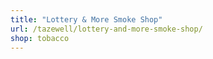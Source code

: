 ```yaml
---
title: "Lottery & More Smoke Shop"
url: /tazewell/lottery-and-more-smoke-shop/
shop: tobacco
---
```

